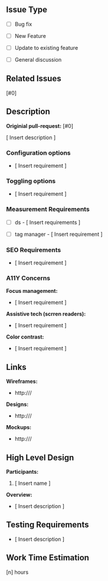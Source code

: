 <!----------------------------------------------------------------------
* Stage 1: to be filled in by project manager (and sometimes designer) *
----------------------------------------------------------------------->
## Issue Type
<!-- Pick one -->
* [ ] Bug fix
* [ ] New Feature
* [ ] Update to existing feature
* [ ] General discussion


## Related Issues
[#0]


## Description

**Originial pull-request:** [#0] <!-- Only for bug fixes and updates -->

[ Insert description ]

<!-----------------------------------
* Please remove irrelevant sections *
------------------------------------>
### Configuration options

  * [ Insert requirement ]


### Toggling options

  * [ Insert requirement ]


### Measurement Requirements
  <!-- Remove unneeded item -->
  * [ ] ds - [ Insert requirements ]
  * [ ] tag manager - [ Insert requirement ]
  

### SEO Requirements

  * [ Insert requirement ]


### A11Y Concerns

**Focus management:**
  * [ Insert requirement ]

**Assistive tech (scrren readers):**
  * [ Insert requirement ]

**Color contrast:**
  * [ Insert requirement ]



## Links

**Wireframes:**
  * http:///

**Designs:**
  * http:///

**Mockups:**
  * http:///



<!--------------------------------------
* Stage 2: to be filled in by Dev team *
--------------------------------------->
## High Level Design
**Participants:**
  1. [ Insert name ]


**Overview:**
  * [ Insert description ]


## Testing Requirements

  * [ Insert description ]


## Work Time Estimation

[n] hours
